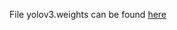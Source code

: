 File yolov3.weights can be found [here](https://drive.google.com/file/d/1U4JHLfuuZT36ZBMba9ulUOOOhMoWl_RE/view?usp=sharing)

